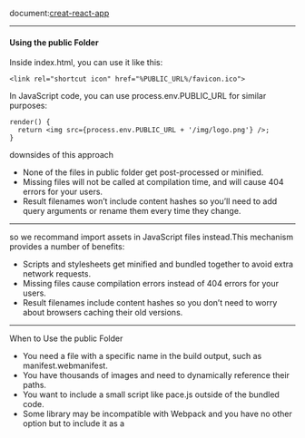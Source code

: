 
document:[creat-react-app](https://github.com/facebook/create-react-app/blob/master/packages/react-scripts/template/README.md)

---

#### Using the public Folder
Inside index.html, you can use it like this:
```
<link rel="shortcut icon" href="%PUBLIC_URL%/favicon.ico">
```
In JavaScript code, you can use process.env.PUBLIC_URL for similar purposes:
```
render() {
  return <img src={process.env.PUBLIC_URL + '/img/logo.png'} />;
}
```
downsides of this approach

- None of the files in public folder get post-processed or minified.
- Missing files will not be called at compilation time, and will cause 404 errors for your users.
- Result filenames won’t include content hashes so you’ll need to add query arguments or rename them every time they change.

---

so we recommand import assets in JavaScript files instead.This mechanism provides a number of benefits:
- Scripts and stylesheets get minified and bundled together to avoid extra network requests.
- Missing files cause compilation errors instead of 404 errors for your users.
- Result filenames include content hashes so you don’t need to worry about browsers caching their old versions.

---

When to Use the public Folder

- You need a file with a specific name in the build output, such as manifest.webmanifest.
- You have thousands of images and need to dynamically reference their paths.
- You want to include a small script like pace.js outside of the bundled code.
- Some library may be incompatible with Webpack and you have no other option but to include it as a <script> tag.


---

### Environment Variables
process.env.NODE_ENV:'development'/'production'

%PUBLIC_URL%/ : It will be replaced with the URL of the `public` folder during the build.

#### webpack.config
```
const publicUrl = publicPath.slice(0, -1);
// `publicUrl` is just like `publicPath`, but we will provide it to our app
// as %PUBLIC_URL% in `index.html` and `process.env.PUBLIC_URL` in JavaScript.
```



#### Code spilit

点击按钮时才加载组件,注意import是个promise
```
import React, { Component } from 'react';

class App extends Component {
  handleClick = () => {
    import('./moduleA')
      .then(({ moduleA }) => {
        // Use moduleA
      })
      .catch(err => {
        // Handle failure
      });
  };

  render() {
    return (
      <div>
        <button onClick={this.handleClick}>Load</button>
      </div>
    );
  }
}

export default App;
```
另外webpack和react-router也有自己的代码分割方法




